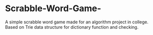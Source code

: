 # Scrabble-Word-Game-
A simple scrabble word game made for an algorithm project in college.
Based on Trie data structure for dictionary function and checking.
